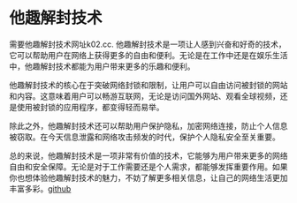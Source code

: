 # 他趣解封技术

需要他趣解封技术网址k02.cc. 他趣解封技术是一项让人感到兴奋和好奇的技术，它可以帮助用户在网络上获得更多的自由和便利。无论是在工作中还是在娱乐生活中，他趣解封技术都能为用户带来更多的乐趣和便利。

他趣解封技术的核心在于突破网络封锁和限制，让用户可以自由访问被封锁的网站和内容。这意味着用户可以畅游互联网，无论是访问国外网站、观看全球视频，还是使用被封锁的应用程序，都变得轻而易举。

除此之外，他趣解封技术还可以帮助用户保护隐私，加密网络连接，防止个人信息被窃取。在今天信息泄露和网络攻击频发的时代，保护个人隐私安全至关重要。

总的来说，他趣解封技术是一项非常有价值的技术，它能够为用户带来更多的网络自由和安全保障。无论是对于工作需要还是个人需求，都能够发挥重要作用。如果你也想体验他趣解封技术的魅力，不妨了解更多相关信息，让自己的网络生活更加丰富多彩。[github](https://github.com)